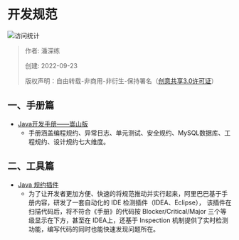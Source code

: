 # 开发规范

![访问统计](https://visitor-badge.glitch.me/badge?page_id=senlypan.qa.22-development-standard&left_color=blue&right_color=red)

> 作者: 潘深练
>
> 创建: 2022-09-23
>
> 版权声明：自由转载-非商用-非衍生-保持署名（[创意共享3.0许可证](https://creativecommons.org/licenses/by-nc-nd/3.0/deed.zh)）


## 一、手册篇

- [Java开发手册——嵩山版](https://developer.aliyun.com/topic/java20)
    - 手册涵盖编程规约、异常日志、单元测试、安全规约、MySQL数据库、工程规约、设计规约七大维度。


## 二、工具篇

- [Java 规约插件](https://github.com/alibaba/p3c)
    - 为了让开发者更加方便、快速的将规范推动并实行起来，阿里巴巴基于手册内容，研发了一套自动化的 IDE 检测插件（IDEA、Eclipse）， 该插件在扫描代码后，将不符合《手册》的代码按 Blocker/Critical/Major 三个等级显示在下方，甚至在 IDEA上，还基于 Inspection 机制提供了实时检测功能，编写代码的同时也能快速发现问题所在。